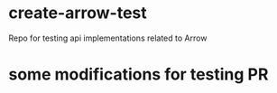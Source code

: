 # create-arrow-test
Repo for testing api implementations related to Arrow

# some modifications for testing PR

